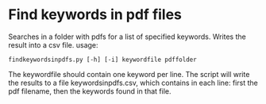 # Find keywords in pdf files
Searches in a folder with pdfs for a list of specified keywords. Writes the result into a csv file.
usage: 
```
findkeywordsinpdfs.py [-h] [-i] keywordfile pdffolder
```
The keywordfile should contain one keyword per line. The script will write the results to a file keywordsinpdfs.csv, which contains in each line: first the pdf filename, then the keywords found in that file.